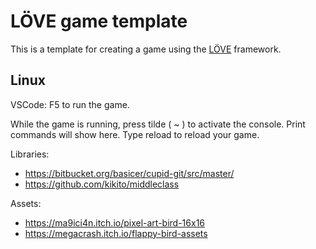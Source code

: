 # LÖVE game template

This is a template for creating a game using the [LÖVE](https://love2d.org/) framework.

## Linux
VSCode: F5 to run the game.

While the game is running, press tilde ( ~ ) to activate the console. Print commands will show here. Type reload to reload your game.

Libraries:
- https://bitbucket.org/basicer/cupid-git/src/master/
- https://github.com/kikito/middleclass


Assets:
- https://ma9ici4n.itch.io/pixel-art-bird-16x16
- https://megacrash.itch.io/flappy-bird-assets
